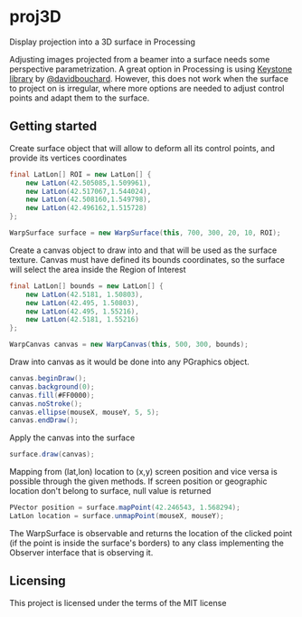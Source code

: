 # proj3D
Display projection into a 3D surface in Processing

Adjusting images projected from a beamer into a surface needs some perspective parametrization. A great option in Processing is using [Keystone library](https://github.com/davidbouchard/keystone) by [@davidbouchard](https://github.com/davidbouchard). However, this does not work when the surface to project on is irregular, where more options are needed to adjust control points and adapt them to the surface.

## Getting started
Create surface object that will allow to deform all its control points, and provide its vertices coordinates
```java
final LatLon[] ROI = new LatLon[] {
    new LatLon(42.505085,1.509961),
    new LatLon(42.517067,1.544024),
    new LatLon(42.508160,1.549798),
    new LatLon(42.496162,1.515728)
};

WarpSurface surface = new WarpSurface(this, 700, 300, 20, 10, ROI);

```

Create a canvas object to draw into and that will be used as the surface texture. Canvas must have defined its bounds coordinates, so the surface will select the area inside the Region of Interest
```java
final LatLon[] bounds = new LatLon[] {
    new LatLon(42.5181, 1.50803),
    new LatLon(42.495, 1.50803),
    new LatLon(42.495, 1.55216),
    new LatLon(42.5181, 1.55216)
};

WarpCanvas canvas = new WarpCanvas(this, 500, 300, bounds);
```

Draw into canvas as it would be done into any PGraphics object.
```java
canvas.beginDraw();
canvas.background(0);
canvas.fill(#FF0000);
canvas.noStroke();
canvas.ellipse(mouseX, mouseY, 5, 5);
canvas.endDraw();
```

Apply the canvas into the surface
```java
surface.draw(canvas);
```

Mapping from (lat,lon) location to (x,y) screen position and vice versa is possible through the given methods. If screen position or geographic location don't belong to surface, null value is returned
```java
PVector position = surface.mapPoint(42.246543, 1.568294);
LatLon location = surface.unmapPoint(mouseX, mouseY);
```

The WarpSurface is observable and returns the location of the clicked point (if the point is inside the surface's borders) to any class implementing the Observer interface that is observing it.


## Licensing
This project is licensed under the terms of the MIT license
